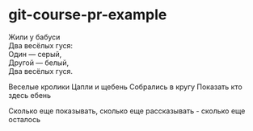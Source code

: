 # git-course-pr-example

Жили у бабуси  
Два весёлых гуся:  
Один — серый,  
Другой — белый,  
Два весёлых гуся. 

Веселые кролики
Цапли и щебень 
Собрались в кругу
Показать кто здесь ебень


Сколько еще показывать, сколько еще рассказывать - сколько еще осталось


